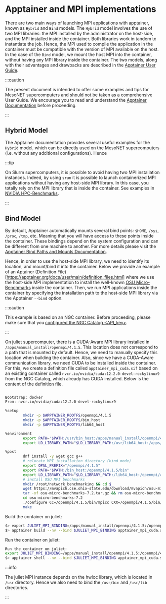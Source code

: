 # Apptainer and MPI implementations
There are two main ways of launching MPI applications with apptainer, known as `Hybrid` and `Bind` models. The `Hybrid` model involves the use of two MPI libraries: the MPI installed by the administrator on the host-side, and the MPI installed inside the container. Both libraries work in tandem to instantiate the job. Hence, the MPI used to compile the application in the container must be compatible with the version of MPI available on the host. In the case of the `Bind` model, we mount the host MPI into the container, without having any MPI library inside the container. The two models, along with their advantages and drawbacks are described in the [Apptainer User Guide](https://apptainer.org/docs/user/1.0/mpi.html).

:::caution

The present document is intended to offer some examples and tips for MesoNET supercomputers and should not be taken as a comprehensive User Guide. We encourage you to read and understand the [Apptainer Documentation](https://apptainer.org/docs/user/1.0/mpi.html) before proceeding.

:::

## Hybrid Model
The Apptainer documentation provides several useful examples for the `Hybrid` model, which can be directly used on the MesoNET supercomputers (i.e. without any additional configurations). Hence 


:::tip

On Slurm supercomputers, it is possible to avoid having two MPI installation instances. Indeed, by using `srun` it is possible to launch containerized MPI applications without having any host-side MPI library. In this case, you totally rely on the MPI library that is inside the container. See examples in [NVIDIA HPC-Benchmarks](../benchmarks/Nvidia_HPC_Benchmarks.md).

:::

## Bind Model 
By default, Apptainer automatically mounts several bind points: `$HOME`, `/sys`, `/proc`, `/tmp`, etc. Meaning that you will have access to these points inside the container. These bindings depend on the system configuration and can be different from one machine to another. For more details please visit the [Apptainer Bind Paths and Mounts Documentation](https://apptainer.org/docs/user/main/bind_paths_and_mounts.html). 

Hence, in order to use the host-side MPI library, we need to identify its location, and mount/bind it into the container. Below we provide an example of an Aptainer (Definition File)[https://apptainer.org/docs/user/main/definition_files.html] where we use the host-side MPI implementation to install the well-known [OSU Micro-Benchmarks](https://mvapich.cse.ohio-state.edu/benchmarks/) inside the container. Then, we run MPI applications inside the container by specifying the installation path to the host-side MPI library via the Apptainer `--bind` option. 

:::caution

This example is based on an NGC container. Before proceeding, please make sure that you [configured the NGC Catalog <API_key>](../Apptainer/Building_NGC_Containers.md).

:::

On juliet supercomputer, there is a CUDA-Aware MPI library installed in `/apps/manual_install/openmpi/4.1.5`. This location does not correspond to a path that is mounted by default. Hence, we need to manually specify this location when building the container. Also, since we have a CUDA-Aware communication library, we need CUDA to be installed inside the container. For this, we create a definition file called `apptainer_mpi_cuda.sif` based on an existing container called `nvcr.io/nvidia/cuda:12.2.0-devel-rockylinux9` from the NGC Catalog, which already 
has CUDA installed. Below is the content of the definition file.

```sh

Bootstrap: docker
From: nvcr.io/nvidia/cuda:12.2.0-devel-rockylinux9

%setup
        mkdir -p $APPTAINER_ROOTFS/openmpi/4.1.5
        mkdir -p $APPTAINER_ROOTFS/bin_host
        mkdir -p $APPTAINER_ROOTFS/lib64_host

%environment
        export PATH="$PATH:/usr/bin_host:/apps/manual_install/openmpi/4.1.5/bin"
        export LD_LIBRARY_PATH="$LD_LIBRARY_PATH:/usr/lib64_host:/apps/manual_install/openmpi/4.1.5/lib"

%post
        dnf install -y wget gcc g++
        # relocate MPI installation directory (bind mode)
        export OPAL_PREFIX="/openmpi/4.1.5"
        export PATH="$PATH:/bin_host:/openmpi/4.1.5/bin"
        export LD_LIBRARY_PATH="$LD_LIBRARY_PATH:/lib64_host:/openmpi/4.1.5/lib"
        # install OSU MPI benchmarks
        mkdir /root/network_benchmarking && cd $_
        wget https://mvapich.cse.ohio-state.edu/download/mvapich/osu-micro-benchmarks-7.2.tar.gz
        tar -xf osu-micro-benchmarks-7.2.tar.gz && rm osu-micro-benchmarks-7.2.tar.gz
        cd osu-micro-benchmarks-7.2
        ./configure CC=/openmpi/4.1.5/bin/mpicc CXX=/openmpi/4.1.5/bin/mpicxx --enable-cuda --with-cuda-include=/usr/local/cuda-12.2/include --with-cuda-libpath=/usr/local/cuda-12.2/lib64
        make
```

Build the container on juliet:
```sh
$> export JULIET_MPI_BINDING=/apps/manual_install/openmpi/4.1.5:/openmpi/4.1.5,/usr/bin:/bin_host,/usr/lib64:/lib64_host
$> apptainer build --nv --bind $JULIET_MPI_BINDING apptainer_mpi_cuda.sif apptainer_mpi_cuda.def
```

Run the container on juliet:
```sh
Run the container on juliet:
export JULIET_MPI_BINDING=/apps/manual_install/openmpi/4.1.5:/openmpi/4.1.5,/usr/bin:/bin_host,/usr/lib64:/lib64_host
$> apptainer shell --nv --bind $JULIET_MPI_BINDING apptainer_mpi_cuda.sif
```

:::info

The juliet MPI instance depends on the hwloc library, which is located in `/usr` directory. Hence we also need to bind the `/usr/bin` and `/usr/lib` directories.

:::
